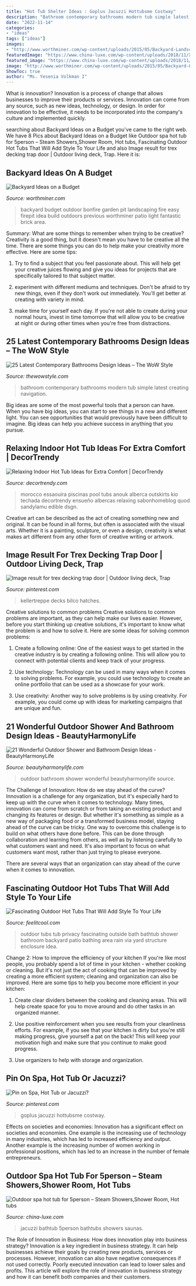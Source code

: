 ```yaml
---
title: "Hot Tub Shelter Ideas : Goplus Jacuzzi Hottubsme Costway"
description: "Bathroom contemporary bathrooms modern tub simple latest creating navigation"
date: "2022-11-14"
categories:
- "ideas"
tags: ["ideas"]
images:
- "http://www.worthminer.com/wp-content/uploads/2015/05/Backyard-Landscaping-Ideas-on-a-Budget-35.jpg"
featuredImage: "https://www.china-luxe.com/wp-content/uploads/2018/11/X6-5.jpg"
featured_image: "https://www.china-luxe.com/wp-content/uploads/2018/11/X6-5.jpg"
image: "http://www.worthminer.com/wp-content/uploads/2015/05/Backyard-Landscaping-Ideas-on-a-Budget-35.jpg"
ShowToc: true
author: "Ms. Yesenia Volkman I"
---
```



What is innovation?
Innovation is a process of change that allows businesses to improve their products or services. Innovation can come from any source, such as new ideas, technology, or design. In order for innovation to be effective, it needs to be incorporated into the company's culture and implemented quickly.

	

		
searching about Backyard Ideas on a Budget you've came to the right web. We have 8 Pics about Backyard Ideas on a Budget like Outdoor spa hot tub for 5person – Steam Showers,Shower Room, Hot tubs, Fascinating Outdoor Hot Tubs That Will Add Style To Your Life and also Image result for trex decking trap door | Outdoor living deck, Trap. Here it is:
		
    
## Backyard Ideas On A Budget

<img loading=lazy src="http://www.worthminer.com/wp-content/uploads/2015/05/Backyard-Landscaping-Ideas-on-a-Budget-35.jpg" onerror="this.onerror=null;this.src='https://tse3.mm.bing.net/th?id=OIP.PDvcVPhDehTYne4XbA5pnwHaKO&amp;pid=15.1';" alt="Backyard Ideas on a Budget">

_Source: worthminer.com_

>backyard budget outdoor bonfire garden pit landscaping fire easy firepit idea build outdoors previous worthminer patio light fantastic brick area. 

	

Summary: What are some things to remember when trying to be creative?
Creativity is a good thing, but it doesn't mean you have to be creative all the time. There are some things you can do to help make your creativity more effective. Here are some tips:
1. Try to find a subject that you feel passionate about. This will help get your creative juices flowing and give you ideas for projects that are specifically tailored to that subject matter.

2. experiment with different mediums and techniques. Don't be afraid to try new things, even if they don't work out immediately. You'll get better at creating with variety in mind.

3. make time for yourself each day. If you're not able to create during your normal hours, invest in time tomorrow that will allow you to be creative at night or during other times when you're free from distractions.

    
## 25 Latest Contemporary Bathrooms Design Ideas – The WoW Style

<img loading=lazy src="http://thewowstyle.com/wp-content/uploads/2016/07/Simple-Contemporary-Bathroom.jpg" onerror="this.onerror=null;this.src='https://tse4.mm.bing.net/th?id=OIP.1pEMhwxONwHENJzw247w0AHaLH&amp;pid=15.1';" alt="25 Latest Contemporary Bathrooms Design Ideas – The WoW Style">

_Source: thewowstyle.com_

>bathroom contemporary bathrooms modern tub simple latest creating navigation. 

	

Big ideas are some of the most powerful tools that a person can have. When you have big ideas, you can start to see things in a new and different light. You can see opportunities that would previously have been difficult to imagine. Big ideas can help you achieve success in anything that you pursue.

    
## Relaxing Indoor Hot Tub Ideas For Extra Comfort | DecorTrendy

<img loading=lazy src="https://decortrendy.com/wp-content/uploads/2019/08/indoor-hot-tub-17.jpg" onerror="this.onerror=null;this.src='https://tse1.mm.bing.net/th?id=OIP.-UuXbOx07Vl-xW-4bUvr-QHaLH&amp;pid=15.1';" alt="Relaxing Indoor Hot Tub Ideas for Extra Comfort | DecorTrendy">

_Source: decortrendy.com_

>morocco essaouira piscinas pool tubs anouk alberca outskirts kio techada decortrendy ensueño albercas relaxing sabonhomeblog quod sandylamu edible dsgn. 

	

Creative art can be described as the act of creating something new and original. It can be found in all forms, but often is associated with the visual arts. Whether it is a painting, sculpture, or even a design, creativity is what makes art different from any other form of creative writing or artwork.

    
## Image Result For Trex Decking Trap Door | Outdoor Living Deck, Trap

<img loading=lazy src="https://i.pinimg.com/736x/10/0d/05/100d05062c6edc8a3009104f915e6920.jpg" onerror="this.onerror=null;this.src='https://tse3.mm.bing.net/th?id=OIP.uqD42BUQxh05MFPwphqpYAHaFQ&amp;pid=15.1';" alt="Image result for trex decking trap door | Outdoor living deck, Trap">

_Source: pinterest.com_

>kellertreppe decks bilco hatches. 

	

Creative solutions to common problems
Creative solutions to common problems are important, as they can help make our lives easier. However, before you start thinking up creative solutions, it's important to know what the problem is and how to solve it. Here are some ideas for solving common problems:
1. Create a following online: One of the easiest ways to get started in the creative industry is by creating a following online. This will allow you to connect with potential clients and keep track of your progress.

2. Use technology: Technology can be used in many ways when it comes to solving problems. For example, you could use technology to create an online portfolio that can be used as a showcase for your work.

3. Use creativity: Another way to solve problems is by using creativity. For example, you could come up with ideas for marketing campaigns that are unique and fun.

    
## 21 Wonderful Outdoor Shower And Bathroom Design Ideas - BeautyHarmonyLife

<img loading=lazy src="http://beautyharmonylife.com/wp-content/uploads/2013/10/onsen-wallpaper-hd-11.jpg" onerror="this.onerror=null;this.src='https://tse2.mm.bing.net/th?id=OIP.ewx1mQDaj6HpecinCOGmHwHaJ4&amp;pid=15.1';" alt="21 Wonderful Outdoor Shower and Bathroom Design Ideas - BeautyHarmonyLife">

_Source: beautyharmonylife.com_

>outdoor bathroom shower wonderful beautyharmonylife source. 

	

The Challenge of Innovation: How do we stay ahead of the curve?
Innovation is a challenge for any organization, but it's especially hard to keep up with the curve when it comes to technology. Many times, innovation can come from scratch or from taking an existing product and changing its features or design. But whether it's something as simple as a new way of packaging food or a transformed business model, staying ahead of the curve can be tricky.
One way to overcome this challenge is to build on what others have done before. This can be done through collaboration and learning from others, as well as by listening carefully to what customers want and need. It's also important to focus on what customers want most, rather than just trying to please everyone.

There are several ways that an organization can stay ahead of the curve when it comes to innovation.

    
## Fascinating Outdoor Hot Tubs That Will Add Style To Your Life

<img loading=lazy src="http://feelitcool.com/wp-content/uploads/2016/06/outdoor-hot-tubs-ideas14.jpg" onerror="this.onerror=null;this.src='https://tse3.mm.bing.net/th?id=OIP.ViQHjDte556W2Q_rVkGKiAHaLH&amp;pid=15.1';" alt="Fascinating Outdoor Hot Tubs That Will Add Style To Your Life">

_Source: feelitcool.com_

>outdoor tubs tub privacy fascinating outside bath bathtub shower bathroom backyard patio bathing area rain via yard structure enclosure idea. 

	

Change 2: How to improve the efficiency of your kitchen
If you're like most people, you probably spend a lot of time in your kitchen - whether cooking or cleaning. But it's not just the act of cooking that can be improved by creating a more efficient system; cleaning and organization can also be improved. Here are some tips to help you become more efficient in your kitchen:
1. Create clear dividers between the cooking and cleaning areas. This will help create space for you to move around and do other tasks in an organized manner.

2. Use positive reinforcement when you see results from your cleanliness efforts. For example, if you see that your kitchen is dirty but you're still making progress, give yourself a pat on the back! This will keep your motivation high and make sure that you continue to make good progress.

3. Use organizers to help with storage and organization.

    
## Pin On Spa, Hot Tub Or Jacuzzi?

<img loading=lazy src="https://i.pinimg.com/736x/23/af/5a/23af5a43961ed632c47f58b0840b3839.jpg" onerror="this.onerror=null;this.src='https://tse1.mm.bing.net/th?id=OIP.tJ-26qZE648o2vUW5UOkYwHaHa&amp;pid=15.1';" alt="Pin on Spa, Hot Tub or Jacuzzi?">

_Source: pinterest.com_

>goplus jacuzzi hottubsme costway. 

	

Effects on societies and economies:
Innovation has a significant effect on societies and economies. One example is the increasing use of technology in many industries, which has led to increased efficiency and output. Another example is the increasing number of women working in professional positions, which has led to an increase in the number of female entrepreneurs.

    
## Outdoor Spa Hot Tub For 5person – Steam Showers,Shower Room, Hot Tubs

<img loading=lazy src="https://www.china-luxe.com/wp-content/uploads/2018/11/X6-5.jpg" onerror="this.onerror=null;this.src='https://tse1.mm.bing.net/th?id=OIP.FY1je3QVhEf4EJUA-nidwgHaE8&amp;pid=15.1';" alt="Outdoor spa hot tub for 5person – Steam Showers,Shower Room, Hot tubs">

_Source: china-luxe.com_

>jacuzzi bathtub 5person bathtubs showers saunas. 

	

The Role of Innovation in Business: How does innovation play into business strategy?
Innovation is a key ingredient in business strategy. It can help businesses achieve their goals by creating new products, services or processes. However, innovation can also have negative consequences if not used correctly. Poorly executed innovation can lead to lower sales and profits. This article will explore the role of innovation in business strategy and how it can benefit both companies and their customers.

